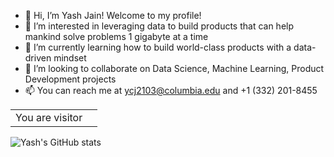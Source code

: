 
- 👋 Hi, I’m Yash Jain! Welcome to my profile!
- 👀 I’m interested in leveraging data to build products that can help mankind solve problems 1 gigabyte at a time
- 🌱 I’m currently learning how to build world-class products with a data-driven mindset
- 💞️ I’m looking to collaborate on Data Science, Machine Learning, Product Development projects
- 📫 You can reach me at ycj2103@columbia.edu and +1 (332) 201-8455

<!---![](https://komarev.com/ghpvc/?username=yash-jain7)--->

<table>
  <tr>
    <td>You are visitor</td>
    <td><img src="https://profile-counter.glitch.me/yash-jain7/count.svg" alt="" /></td>
  </tr>
</table>

![Yash's GitHub stats](https://github-readme-stats.vercel.app/api?username=yash-jain7&hide=contribs,prs)


<!---
yash-jain7/yash-jain7 is a ✨ special ✨ repository because its `README.md` (this file) appears on your GitHub profile.
You can click the Preview link to take a look at your changes.
--->
